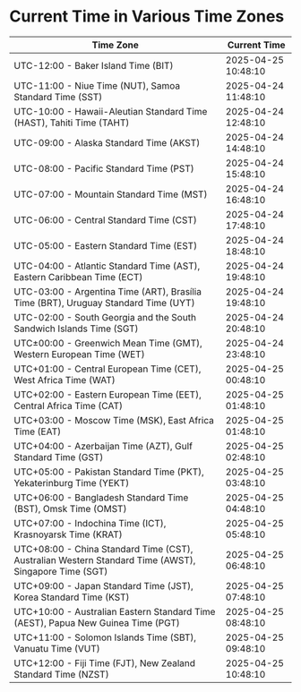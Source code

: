 # Current Time in Various Time Zones

| Time Zone | Current Time |
|-----------|--------------|
| UTC-12:00 - Baker Island Time (BIT) | 2025-04-25 10:48:10 |
| UTC-11:00 - Niue Time (NUT), Samoa Standard Time (SST) | 2025-04-24 11:48:10 |
| UTC-10:00 - Hawaii-Aleutian Standard Time (HAST), Tahiti Time (TAHT) | 2025-04-24 12:48:10 |
| UTC-09:00 - Alaska Standard Time (AKST) | 2025-04-24 14:48:10 |
| UTC-08:00 - Pacific Standard Time (PST) | 2025-04-24 15:48:10 |
| UTC-07:00 - Mountain Standard Time (MST) | 2025-04-24 16:48:10 |
| UTC-06:00 - Central Standard Time (CST) | 2025-04-24 17:48:10 |
| UTC-05:00 - Eastern Standard Time (EST) | 2025-04-24 18:48:10 |
| UTC-04:00 - Atlantic Standard Time (AST), Eastern Caribbean Time (ECT) | 2025-04-24 19:48:10 |
| UTC-03:00 - Argentina Time (ART), Brasília Time (BRT), Uruguay Standard Time (UYT) | 2025-04-24 19:48:10 |
| UTC-02:00 - South Georgia and the South Sandwich Islands Time (SGT) | 2025-04-24 20:48:10 |
| UTC±00:00 - Greenwich Mean Time (GMT), Western European Time (WET) | 2025-04-24 23:48:10 |
| UTC+01:00 - Central European Time (CET), West Africa Time (WAT) | 2025-04-25 00:48:10 |
| UTC+02:00 - Eastern European Time (EET), Central Africa Time (CAT) | 2025-04-25 01:48:10 |
| UTC+03:00 - Moscow Time (MSK), East Africa Time (EAT) | 2025-04-25 01:48:10 |
| UTC+04:00 - Azerbaijan Time (AZT), Gulf Standard Time (GST) | 2025-04-25 02:48:10 |
| UTC+05:00 - Pakistan Standard Time (PKT), Yekaterinburg Time (YEKT) | 2025-04-25 03:48:10 |
| UTC+06:00 - Bangladesh Standard Time (BST), Omsk Time (OMST) | 2025-04-25 04:48:10 |
| UTC+07:00 - Indochina Time (ICT), Krasnoyarsk Time (KRAT) | 2025-04-25 05:48:10 |
| UTC+08:00 - China Standard Time (CST), Australian Western Standard Time (AWST), Singapore Time (SGT) | 2025-04-25 06:48:10 |
| UTC+09:00 - Japan Standard Time (JST), Korea Standard Time (KST) | 2025-04-25 07:48:10 |
| UTC+10:00 - Australian Eastern Standard Time (AEST), Papua New Guinea Time (PGT) | 2025-04-25 08:48:10 |
| UTC+11:00 - Solomon Islands Time (SBT), Vanuatu Time (VUT) | 2025-04-25 09:48:10 |
| UTC+12:00 - Fiji Time (FJT), New Zealand Standard Time (NZST) | 2025-04-25 10:48:10 |
